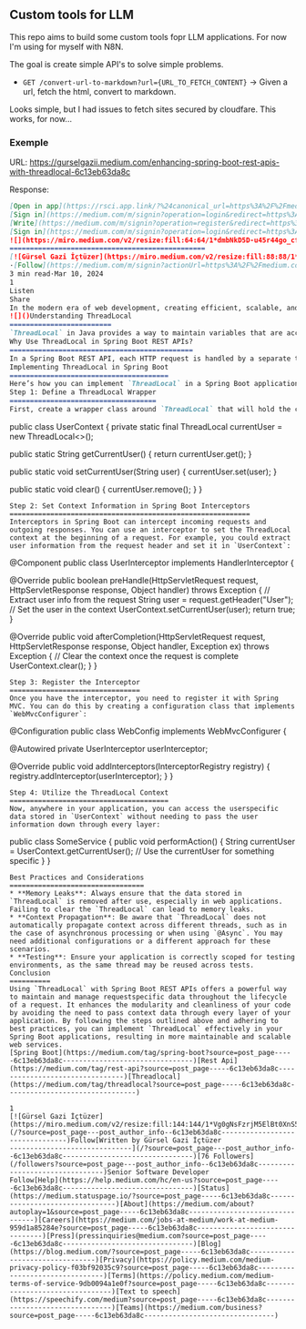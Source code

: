## Custom tools for LLM

This repo aims to build some custom tools fopr LLM applications. For now I'm using for myself with N8N.

The goal is create simple API's to solve simple problems.

 - `GET /convert-url-to-markdown?url={URL_TO_FETCH_CONTENT}` -> Given a url, fetch the html, convert to markdown.

 Looks simple, but I had issues to fetch sites secured by cloudfare. This works, for now... 

### Exemple

URL: https://gurselgazii.medium.com/enhancing-spring-boot-rest-apis-with-threadlocal-6c13eb63da8c

Response:

```markdown
[Open in app](https://rsci.app.link/?%24canonical_url=https%3A%2F%2Fmedium.com%2Fp%2F6c13eb63da8c&%7Efeature=LoOpenInAppButton&%7Echannel=ShowPostUnderUser&source=---top_nav_layout_nav----------------------------------)Sign up
[Sign in](https://medium.com/m/signin?operation=login&redirect=https%3A%2F%2Fgurselgazii.medium.com%2Fenhancing-spring-boot-rest-apis-with-threadlocal-6c13eb63da8c&source=post_page---top_nav_layout_nav-----------------------global_nav-----------)
[Write](https://medium.com/m/signin?operation=register&redirect=https%3A%2F%2Fmedium.com%2Fnew-story&source=---top_nav_layout_nav-----------------------new_post_topnav-----------)Sign up
[Sign in](https://medium.com/m/signin?operation=login&redirect=https%3A%2F%2Fgurselgazii.medium.com%2Fenhancing-spring-boot-rest-apis-with-threadlocal-6c13eb63da8c&source=post_page---top_nav_layout_nav-----------------------global_nav-----------)
![](https://miro.medium.com/v2/resize:fill:64:64/1*dmbNkD5D-u45r44go_cf0g.png)Enhancing Spring Boot REST APIs with ThreadLocal
================================================
[![Gürsel Gazi İçtüzer](https://miro.medium.com/v2/resize:fill:88:88/1*Vg0gNsFzrjM5ElBt0XnS5A.jpeg)](/?source=post_page---byline--6c13eb63da8c--------------------------------)[Gürsel Gazi İçtüzer](/?source=post_page---byline--6c13eb63da8c--------------------------------)
·[Follow](https://medium.com/m/signin?actionUrl=https%3A%2F%2Fmedium.com%2F_%2Fsubscribe%2Fuser%2Fcb2a15ffc425&operation=register&redirect=https%3A%2F%2Fgurselgazii.medium.com%2Fenhancing-spring-boot-rest-apis-with-threadlocal-6c13eb63da8c&user=G%C3%BCrsel+Gazi+%C4%B0%C3%A7t%C3%BCzer&userId=cb2a15ffc425&source=post_page-cb2a15ffc425--byline--6c13eb63da8c---------------------post_header-----------)
3 min read·Mar 10, 2024
1
Listen
Share
In the modern era of web development, creating efficient, scalable, and maintainable web services is crucial. Spring Boot, a popular framework in the Java ecosystem, simplifies this process, especially when building RESTful APIs. However, managing contextual information across different layers of an application, such as userspecific data or request details, can be challenging. This is where `ThreadLocal` comes into play, offering a way to maintain data that is local to the current thread of execution. In this article, we'll explore how to effectively use `ThreadLocal` in Spring Boot REST APIs.
![]()Understanding ThreadLocal
=========================
`ThreadLocal` in Java provides a way to maintain variables that are accessible only to the current thread. Unlike normal variable storage, where variables are shared among threads, `ThreadLocal` variables are unique to each thread and are not shared. This feature makes `ThreadLocal` particularly useful for managing contextspecific data throughout a request's lifecycle in a web application.
Why Use ThreadLocal in Spring Boot REST APIs?
=============================================
In a Spring Boot REST API, each HTTP request is handled by a separate thread. Sometimes, there is a need to pass userspecific data or request metadata across different layers of the application (e.g., from controllers to services and repositories) without cluttering the method signatures. `ThreadLocal` can help by storing data specific to the current request thread, ensuring that data remains consistent and isolated throughout the execution of the request.
Implementing ThreadLocal in Spring Boot
=======================================
Here’s how you can implement `ThreadLocal` in a Spring Boot application to enhance your REST APIs:
Step 1: Define a ThreadLocal Wrapper
====================================
First, create a wrapper class around `ThreadLocal` that will hold the contextspecific information. For example, if you want to store the current user's information, you can create a class like this:
```
public class UserContext { 
 private static final ThreadLocal<String> currentUser = new ThreadLocal<>(); 
 
 public static String getCurrentUser() { 
 return currentUser.get(); 
 } 
 
 public static void setCurrentUser(String user) { 
 currentUser.set(user); 
 } 
 
 public static void clear() { 
 currentUser.remove(); 
 } 
}
```
Step 2: Set Context Information in Spring Boot Interceptors
===========================================================
Interceptors in Spring Boot can intercept incoming requests and outgoing responses. You can use an interceptor to set the ThreadLocal context at the beginning of a request. For example, you could extract user information from the request header and set it in `UserContext`:
```
@Component 
public class UserInterceptor implements HandlerInterceptor { 
 
 @Override 
 public boolean preHandle(HttpServletRequest request, HttpServletResponse response, Object handler) throws Exception { 
 // Extract user info from the request 
 String user = request.getHeader("User"); 
 // Set the user in the context 
 UserContext.setCurrentUser(user); 
 return true; 
 } 
 
 @Override 
 public void afterCompletion(HttpServletRequest request, HttpServletResponse response, Object handler, Exception ex) throws Exception { 
 // Clear the context once the request is complete 
 UserContext.clear(); 
 } 
}
```
Step 3: Register the Interceptor
================================
Once you have the interceptor, you need to register it with Spring MVC. You can do this by creating a configuration class that implements `WebMvcConfigurer`:
```
@Configuration 
public class WebConfig implements WebMvcConfigurer { 
 
 @Autowired 
 private UserInterceptor userInterceptor; 
 
 @Override 
 public void addInterceptors(InterceptorRegistry registry) { 
 registry.addInterceptor(userInterceptor); 
 } 
}
```
Step 4: Utilize the ThreadLocal Context
=======================================
Now, anywhere in your application, you can access the userspecific data stored in `UserContext` without needing to pass the user information down through every layer:
```
public class SomeService { 
 public void performAction() { 
 String currentUser = UserContext.getCurrentUser(); 
 // Use the currentUser for something specific 
 } 
}
```
Best Practices and Considerations
=================================
* **Memory Leaks**: Always ensure that the data stored in `ThreadLocal` is removed after use, especially in web applications. Failing to clear the `ThreadLocal` can lead to memory leaks.
* **Context Propagation**: Be aware that `ThreadLocal` does not automatically propagate context across different threads, such as in the case of asynchronous processing or when using `@Async`. You may need additional configurations or a different approach for these scenarios.
* **Testing**: Ensure your application is correctly scoped for testing environments, as the same thread may be reused across tests.
Conclusion
==========
Using `ThreadLocal` with Spring Boot REST APIs offers a powerful way to maintain and manage requestspecific data throughout the lifecycle of a request. It enhances the modularity and cleanliness of your code by avoiding the need to pass context data through every layer of your application. By following the steps outlined above and adhering to best practices, you can implement `ThreadLocal` effectively in your Spring Boot applications, resulting in more maintainable and scalable web services.
[Spring Boot](https://medium.com/tag/spring-boot?source=post_page-----6c13eb63da8c--------------------------------)[Rest Api](https://medium.com/tag/rest-api?source=post_page-----6c13eb63da8c--------------------------------)[Threadlocal](https://medium.com/tag/threadlocal?source=post_page-----6c13eb63da8c--------------------------------)

1
[![Gürsel Gazi İçtüzer](https://miro.medium.com/v2/resize:fill:144:144/1*Vg0gNsFzrjM5ElBt0XnS5A.jpeg)](/?source=post_page---post_author_info--6c13eb63da8c--------------------------------)Follow[Written by Gürsel Gazi İçtüzer
------------------------------](/?source=post_page---post_author_info--6c13eb63da8c--------------------------------)[76 Followers](/followers?source=post_page---post_author_info--6c13eb63da8c--------------------------------)Senior Software Developer
Follow[Help](https://help.medium.com/hc/en-us?source=post_page-----6c13eb63da8c--------------------------------)[Status](https://medium.statuspage.io/?source=post_page-----6c13eb63da8c--------------------------------)[About](https://medium.com/about?autoplay=1&source=post_page-----6c13eb63da8c--------------------------------)[Careers](https://medium.com/jobs-at-medium/work-at-medium-959d1a85284e?source=post_page-----6c13eb63da8c--------------------------------)[Press](pressinquiries@medium.com?source=post_page-----6c13eb63da8c--------------------------------)[Blog](https://blog.medium.com/?source=post_page-----6c13eb63da8c--------------------------------)[Privacy](https://policy.medium.com/medium-privacy-policy-f03bf92035c9?source=post_page-----6c13eb63da8c--------------------------------)[Terms](https://policy.medium.com/medium-terms-of-service-9db0094a1e0f?source=post_page-----6c13eb63da8c--------------------------------)[Text to speech](https://speechify.com/medium?source=post_page-----6c13eb63da8c--------------------------------)[Teams](https://medium.com/business?source=post_page-----6c13eb63da8c--------------------------------)
```